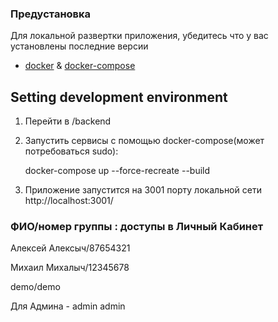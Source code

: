 
### Предустановка

Для локальной развертки приложения, убедитесь что у вас установлены последние версии
-   [docker](https://docs.docker.com/desktop) & [docker-compose](https://docs.docker.com/compose/install)

##  Setting development environment

1. Перейти в /backend

2. Запустить сервисы с помощью docker-compose(может потребоваться sudo):
    
    docker-compose up --force-recreate --build

2. Приложение запустится на 3001 порту локальной сети http://localhost:3001/


###  ФИО/номер группы : доступы в Личный Кабинет

Алексей Алексыч/87654321

Михаил Михалыч/12345678

demo/demo

Для Админа - admin admin

